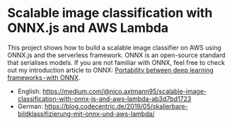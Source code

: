 # Scalable image classification with ONNX.js and AWS Lambda

This project shows how to build a scalable image classifier on AWS using ONNX.js and the serverless framework. ONNX is an open-source standard that serialises models. If you are not familiar with ONNX, feel free to check out my introduction article to ONNX: [Portability between deep learning frameworks - with ONNX](http://bit.ly/2PBnWwT).


- English: https://medium.com/@nico.axtmann95/scalable-image-classification-with-onnx-js-and-aws-lambda-ab3d7bd1723
- German: https://blog.codecentric.de/2019/05/skalierbare-bildklassifizierung-mit-onnx-und-aws-lambda/
